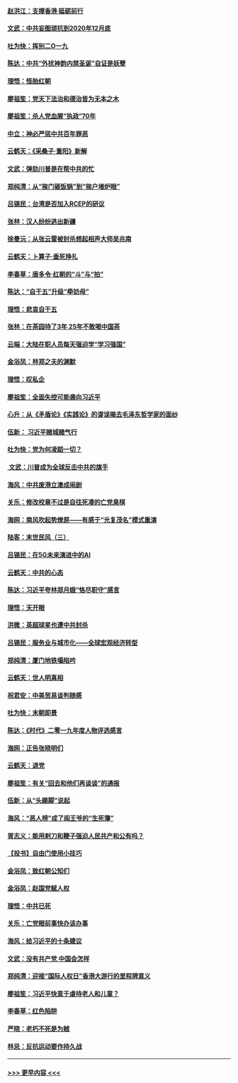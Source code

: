 #### [赵洪江：支撑香港 砥砺前行](../pages/nsc993/n11748482.md?t=12271501) 
#### [文武：中共妄图顽抗到2020年12月底](../pages/nsc993/n11748446.md?t=12271501) 
#### [吐为快：挥别二O一九](../pages/nsc993/n11748411.md?t=12271501) 
#### [陈达：中共“外扰神韵内禁圣诞”自证是妖孽](../pages/nsc993/n11748226.md?t=12271501) 
#### [理悟：怪胎红朝](../pages/nsc993/n11748206.md?t=12271501) 
#### [廖祖笙：党天下法治和德治皆为无本之木](../pages/nsc993/n11748135.md?t=12271501) 
#### [廖祖笙：杀人党血腥“执政”70年](../pages/nsc993/n11745144.md?t=12271501) 
#### [中立：神必严惩中共百年罪恶](../pages/nsc993/n11744970.md?t=12271501) 
#### [云鹤天：《采桑子‧重阳》新解](../pages/nsc993/n11744948.md?t=12271501) 
#### [文武：弹劾川普是在帮中共的忙](../pages/nsc993/n11744758.md?t=12271501) 
#### [郑纯清：从“挨门砸饭锅”到“挨户堵炉眼”](../pages/nsc993/n11744745.md?t=12271501) 
#### [吕锡民：台湾是否加入RCEP的研议](../pages/nsc993/n11744701.md?t=12271501) 
#### [张林：汉人纷纷逃出新疆](../pages/nsc993/n11743530.md?t=12271501) 
#### [徐曼沅：从张云雷被封杀想起相声大师吴兆南](../pages/nsc993/n11741816.md?t=12271501) 
#### [云鹤天：卜算子‧垂死挣扎](../pages/nsc993/n11739956.md?t=12271501) 
#### [李春草：唐多令‧红朝的“斗”与“拍”](../pages/nsc993/n11739830.md?t=12271501) 
#### [陈达：“自干五”升级“牵妨母”](../pages/nsc993/n11739724.md?t=12271501) 
#### [理悟：悲哀自干五](../pages/nsc993/n11739547.md?t=12271501) 
#### [张林：在茶园待了3年 25年不敢喝中国茶](../pages/nsc993/n11739240.md?t=12271501) 
#### [云端：大陆在职人员每天强迫学“学习强国”](../pages/nsc993/n11738735.md?t=12271501) 
#### [金浴凤：林郑之夫的渊默](../pages/nsc993/n11737735.md?t=12271501) 
#### [理悟：叹私企](../pages/nsc993/n11737715.md?t=12271501) 
#### [廖祖笙：全面失控可能袭向习近平](../pages/nsc993/n11737704.md?t=12271501) 
#### [心升：从《矛盾论》《实践论》的谬误揭去毛泽东哲学家的面纱](../pages/nsc993/n11736962.md?t=12271501) 
#### [伍新： 习近平赌城赌气行](../pages/nsc993/n11736929.md?t=12271501) 
#### [吐为快：党为何凌蹈一切？](../pages/nsc993/n11736915.md?t=12271501) 
#### [ 文武：川普成为全球反击中共的旗手](../pages/nsc993/n11736882.md?t=12271501) 
#### [海风：中共废港立澳成闹剧](../pages/nsc993/n11735857.md?t=12271501) 
#### [关乐：修改校章不过是自往死凑的亡党臭棋](../pages/nsc993/n11735097.md?t=12271501) 
#### [海网：南风吹起势燎原——有感于“光复茂名”模式重演](../pages/nsc993/n11732308.md?t=12271501) 
#### [陆客：末世民风（三）](../pages/nsc993/n11732211.md?t=12271501) 
#### [吕锡民：在5G未来演进中的AI](../pages/nsc993/n11730010.md?t=12271501) 
#### [云鹤天：中共的心态](../pages/nsc993/n11729906.md?t=12271501) 
#### [陈达：习近平夸林郑月娥“恪尽职守”感言](../pages/nsc993/n11729881.md?t=12271501) 
#### [理悟：天开眼](../pages/nsc993/n11729699.md?t=12271501) 
#### [洪微：英超球星也遭中共封杀](../pages/nsc993/n11727243.md?t=12271501) 
#### [吕锡民：服务业与城市化——全球宏观经济转型](../pages/nsc993/n11725845.md?t=12271501) 
#### [郑纯清：厦门地铁塌陷吟](../pages/nsc993/n11725813.md?t=12271501) 
#### [云鹤天：世人明真相](../pages/nsc993/n11725621.md?t=12271501) 
#### [祝君安：中美贸易谈判随感](../pages/nsc993/n11725609.md?t=12271501) 
#### [吐为快：末朝即景](../pages/nsc993/n11723365.md?t=12271501) 
#### [陈达：《时代》二零一九年度人物评选感言](../pages/nsc993/n11723337.md?t=12271501) 
#### [海网：正告张晓明们](../pages/nsc993/n11723228.md?t=12271501) 
#### [云鹤天：退党](../pages/nsc993/n11723056.md?t=12271501) 
#### [廖祖笙：有关“回去和他们再谈谈”的通报](../pages/nsc993/n11722442.md?t=12271501) 
#### [伍新：从“头踢脚”说起](../pages/nsc993/n11722429.md?t=12271501) 
#### [海风：“恶人榜”成了阎王爷的“生死簿”](../pages/nsc993/n11722272.md?t=12271501) 
#### [胥志义：能用剌刀和鞭子强迫人民共产和公有吗？](../pages/nsc993/n11720569.md?t=12271501) 
#### [【投书】自由门使用小技巧](../pages/nsc993/n11720180.md?t=12271501) 
#### [金浴凤：致红朝公知们](../pages/nsc993/n11720563.md?t=12271501) 
#### [金浴凤：赵国党赋人权](../pages/nsc993/n11720533.md?t=12271501) 
#### [理悟：中共已死](../pages/nsc993/n11720233.md?t=12271501) 
#### [关乐：亡党眼前事快办该办事](../pages/nsc993/n11719160.md?t=12271501) 
#### [海风：给习近平的十条建议](../pages/nsc993/n11717616.md?t=12271501) 
#### [文武：没有共产党 中国会怎样](../pages/nsc993/n11717584.md?t=12271501) 
#### [郑纯清：迎接“国际人权日”香港大游行的里程牌意义](../pages/nsc993/n11717417.md?t=12271501) 
#### [廖祖笙：习近平快意于虐待老人和儿童？](../pages/nsc993/n11715313.md?t=12271501) 
#### [李春草：红色陷阱](../pages/nsc993/n11715029.md?t=12271501) 
#### [严晓：老朽不死是为贼](../pages/nsc993/n11712910.md?t=12271501) 
#### [林忌：反抗运动要作持久战](../pages/nsc993/n11712623.md?t=12271501) 

----
#### [ >>> 更早内容 <<< ](../indexes/nsc993-earlier.md)

